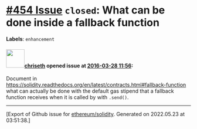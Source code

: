 # [\#454 Issue](https://github.com/ethereum/solidity/issues/454) `closed`: What can be done inside a fallback function
**Labels**: `enhancement`


#### <img src="https://avatars.githubusercontent.com/u/9073706?v=4" width="50">[chriseth](https://github.com/chriseth) opened issue at [2016-03-28 11:56](https://github.com/ethereum/solidity/issues/454):

Document in https://solidity.readthedocs.org/en/latest/contracts.html#fallback-function what can actually be done with the default gas stipend that a fallback function receives when it is called by with `.send()`.





-------------------------------------------------------------------------------



[Export of Github issue for [ethereum/solidity](https://github.com/ethereum/solidity). Generated on 2022.05.23 at 03:51:38.]
